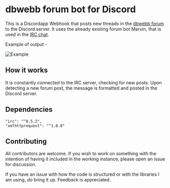 # dbwebb forum bot for Discord
This is a Discordapp Webhook that posts new threads in the [dbwebb forum](https://dbwebb.se/forum) to the Discord server. It uses the already existing forum bot Marvin, that is used in the [IRC chat](https://dbwebb.se/irc).

Example of output -

![Example](https://cdn.discordapp.com/attachments/128669193254993920/693908124532211742/unknown.png "Example of how discord message looks.")

## How it works
It is constantly connected to the IRC server, checking for new posts. Upon detecting a new forum post, the message is formatted and posted in the Discord server.

## Dependencies
```
"irc": "^0.5.2",
"xmlhttprequest": "^1.8.0"
```

## Contributing
All contributors are welcome. If you wish to work on something with the intention of having it included in the working instance, please open an issue for discussion.

If you have an issue with how the code is structured or with the libraries I am using, *do* bring it up. Feedback is appreciated.